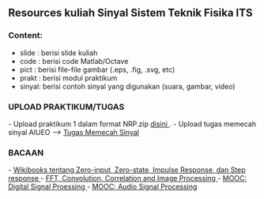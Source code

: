 <h2> Resources kuliah Sinyal Sistem Teknik Fisika ITS </h2>

<h3> Content: </h3>

- slide : berisi slide kuliah
- code  : berisi code Matlab/Octave
- pict  : berisi file-file gambar (.eps, .fig, .svg, etc)
- prakt : berisi modul praktikum
- sinyal: berisi contoh sinyal yang digunakan (suara, gambar, video)

<h3> UPLOAD PRAKTIKUM/TUGAS</h3>
- Upload praktikum 1 dalam format NRP.zip <a href="https://drive.google.com/folderview?id=0Bwuig_1_pjQhTlljbDgyUGZaSlk&usp=sharing"> disini </a>.
- Upload tugas memecah sinyal AIUEO --> <a href="https://drive.google.com/folderview?id=0Bwuig_1_pjQhTEUwclFnNnhBREk&usp=sharing"> Tugas Memecah Sinyal </a>
<h3> BACAAN </h3>
- <a href="https://en.wikibooks.org/wiki/Signals_and_Systems/Time_Domain_Analysis/System_Response"> Wikibooks tentang Zero-input, Zero-state, Impulse Response, dan Step response </a>
- <a href="http://indico.ictp.it/event/a14296/session/167/contribution/803/material/video/"> FFT, Convolution, Correlation and Image Processing </a>
- <a href="https://www.coursera.org/course/dsp">MOOC: Digital Signal Proessing </a>
- <a href="https://www.coursera.org/course/audio">MOOC: Audio Signal Processing</a>
